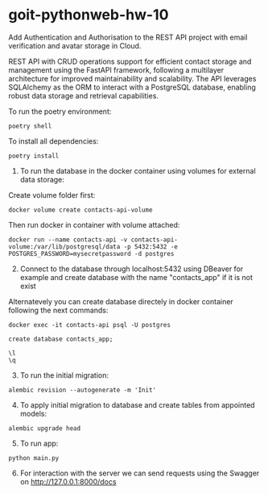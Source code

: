 # goit-pythonweb-hw-10

Add Authentication and Authorisation to the REST API project with email verification and avatar storage in Cloud.

REST API with CRUD operations support for efficient contact storage and management using the FastAPI framework, following a multilayer architecture for improved maintainability and scalability. The API leverages SQLAlchemy as the ORM to interact with a PostgreSQL database, enabling robust data storage and retrieval capabilities.

To run the poetry environment:

```
poetry shell
```

To install all dependencies:

```
poetry install
```

1. To run the database in the docker container using volumes for external data storage:

Create volume folder first:

```
docker volume create contacts-api-volume
```

Then run docker in container with volume attached:

```
docker run --name contacts-api -v contacts-api-volume:/var/lib/postgresql/data -p 5432:5432 -e POSTGRES_PASSWORD=mysecretpassword -d postgres
```

2. Connect to the database through localhost:5432 using DBeaver for example and create database with the name "contacts_app" if it is not exist

Alternatevely you can create database directely in docker container following the next commands:

```
docker exec -it contacts-api psql -U postgres

create database contacts_app;

\l
\q
```

3. To run the initial migration:

```
alembic revision --autogenerate -m 'Init'
```

4. To apply initial migration to database and create tables from appointed models:

```
alembic upgrade head
```

5. To run app:

```
python main.py
```

6. For interaction with the server we can send requests using the Swagger on http://127.0.0.1:8000/docs
